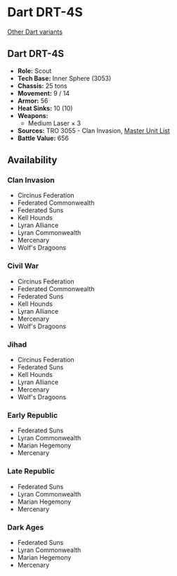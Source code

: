 # Dart DRT-4S

[Other Dart variants](../dart.md)

## Dart DRT-4S
- **Role:** Scout
- **Tech Base:** Inner Sphere (3053)
- **Chassis:** 25 tons
- **Movement:** 9 / 14
- **Armor:** 56
- **Heat Sinks:** 10 (10)
- **Weapons:**
  - Medium Laser × 3
- **Sources:** TRO 3055 - Clan Invasion, [Master Unit List](http://masterunitlist.info/Unit/Details/829/dart-drt-4s)
- **Battle Value:** 656

## Availability

### Clan Invasion
- Circinus Federation
- Federated Commonwealth
- Federated Suns
- Kell Hounds
- Lyran Alliance
- Lyran Commonwealth
- Mercenary
- Wolf's Dragoons

### Civil War
- Circinus Federation
- Federated Commonwealth
- Federated Suns
- Kell Hounds
- Lyran Alliance
- Mercenary
- Wolf's Dragoons

### Jihad
- Circinus Federation
- Federated Suns
- Kell Hounds
- Lyran Alliance
- Mercenary
- Wolf's Dragoons

### Early Republic
- Federated Suns
- Lyran Commonwealth
- Marian Hegemony
- Mercenary

### Late Republic
- Federated Suns
- Lyran Commonwealth
- Marian Hegemony
- Mercenary

### Dark Ages
- Federated Suns
- Lyran Commonwealth
- Marian Hegemony
- Mercenary

